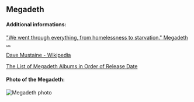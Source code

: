 ## Megadeth
#### Additional informations:
["We went through everything, from homelessness to starvation." Megadeth ...](https://www.loudersound.com/features/megadeth-at-40-feature-metal-hammer)

[Dave Mustaine - Wikipedia](https://en.wikipedia.org/wiki/Dave_Mustaine)

[The List of Megadeth Albums in Order of Release Date](https://www.thereadingorder.com/megadeth-albums-in-order/)

#### Photo of the Megadeth:
![Megadeth photo](https://images.wolfgangsvault.com/m/xlarge/ZZZ005460-PP/megadeth-promo-print.jpg)
